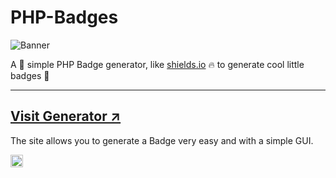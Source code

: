 # PHP-Badges
<img alt="Banner" src="https://github.com/JMcrafter26/php-badges/raw/main/.github/banner.jpg">

A 🔧 simple PHP Badge generator, like <a href="https://shields.io" target="_blank">shields.io</a> 🔥 to generate cool little badges 🌟

<hr>

## [Visit Generator ↗](https://jmcrafter26.github.io/php-badges/generate)
The site allows you to generate a Badge very easy and with a simple GUI.


<img src="https://test.jm26.net/api/php-badges-views" height="20px" >
